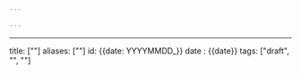 ```yaml
---

---
```

---
title: [""]
aliases: [""]
id: {{date: YYYYMMDD_}}
date : {{date}}
tags: ["draft", "", ""]
